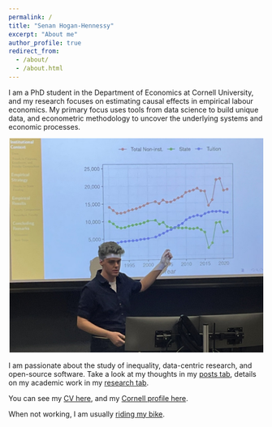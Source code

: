 ```yaml
---
permalink: /
title: "Senan Hogan-Hennessy"
excerpt: "About me"
author_profile: true
redirect_from: 
  - /about/
  - /about.html
---
```


I am a PhD student in the Department of Economics at Cornell University, and my research focuses on estimating causal effects in empirical labour economics.
My primary focus uses tools from data science to build unique data, and econometric methodology to uncover the underlying systems and economic processes.

<p style="text-align:center;">
  <img src="../images/presentation.jpg"
    width="500">
</p>

I am passionate about the study of inequality, data-centric research, and open-source software.
Take a look at my thoughts in my [posts tab](https://shoganhennessy.github.io/year-archive/), details on my academic work in my [research tab](https://shoganhennessy.github.io/research/).

You can see my [CV here](https://shoganhennessy.github.io/files/cv/cv-shoganhennessy.pdf), and my [Cornell profile here](https://economics.cornell.edu/senan-hogan-hennessy).

When not working, I am usually [riding my bike](https://shoganhennessy.github.io/cycling/).
